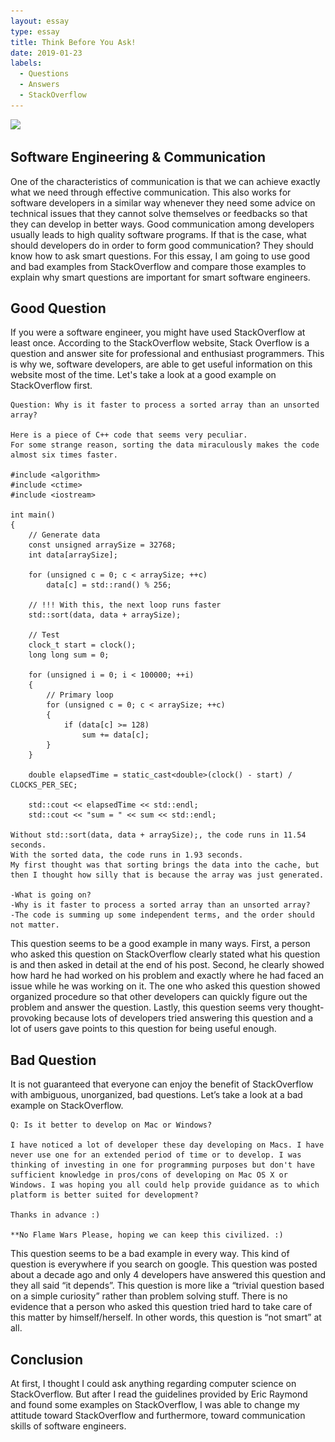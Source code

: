 ```yaml
---
layout: essay
type: essay
title: Think Before You Ask!
date: 2019-01-23
labels:
  - Questions
  - Answers
  - StackOverflow
---
```


<img class="ui medium left floated image" src="../images/스크린샷 2019-01-23 오후 10.46.40.png">

## Software Engineering & Communication

One of the characteristics of communication is that we can achieve exactly what we need through effective communication. This also works for software developers in a similar way whenever they need some advice on technical issues that they cannot solve themselves or feedbacks so that they can develop in better ways. Good communication among developers usually leads to high quality software programs. If that is the case, what should developers do in order to form good communication? They should know how to ask smart questions. For this essay, I am going to use good and bad examples from StackOverflow and compare those examples to explain why smart questions are important for smart software engineers. 

## Good Question

If you were a software engineer, you might have used StackOverflow at least once. According to the StackOverflow website, Stack Overflow is a question and answer site for professional and enthusiast programmers. This is why we, software developers, are able to get useful information on this website most of the time. Let's take a look at a good example on StackOverflow first. 

```
Question: Why is it faster to process a sorted array than an unsorted array?

Here is a piece of C++ code that seems very peculiar. 
For some strange reason, sorting the data miraculously makes the code almost six times faster.

#include <algorithm>
#include <ctime>
#include <iostream>

int main()
{
    // Generate data
    const unsigned arraySize = 32768;
    int data[arraySize];

    for (unsigned c = 0; c < arraySize; ++c)
        data[c] = std::rand() % 256;

    // !!! With this, the next loop runs faster
    std::sort(data, data + arraySize);

    // Test
    clock_t start = clock();
    long long sum = 0;

    for (unsigned i = 0; i < 100000; ++i)
    {
        // Primary loop
        for (unsigned c = 0; c < arraySize; ++c)
        {
            if (data[c] >= 128)
                sum += data[c];
        }
    }

    double elapsedTime = static_cast<double>(clock() - start) / CLOCKS_PER_SEC;

    std::cout << elapsedTime << std::endl;
    std::cout << "sum = " << sum << std::endl;
    
Without std::sort(data, data + arraySize);, the code runs in 11.54 seconds.
With the sorted data, the code runs in 1.93 seconds.
My first thought was that sorting brings the data into the cache, but then I thought how silly that is because the array was just generated.

-What is going on?
-Why is it faster to process a sorted array than an unsorted array?
-The code is summing up some independent terms, and the order should not matter.

```
This question seems to be a good example in many ways. First, a person who asked this question on StackOverflow clearly stated what his question is and then asked in detail at the end of his post. Second, he clearly showed how hard he had worked on his problem and exactly where he had faced an issue while he was working on it. The one who asked this question showed organized procedure so that other developers can quickly figure out the problem and answer the question. Lastly, this question seems very thought-provoking because lots of developers tried answering this question and a lot of users gave points to this question for being useful enough.


## Bad Question

It is not guaranteed that everyone can enjoy the benefit of StackOverflow with ambiguous, unorganized, bad questions. Let’s take a look at a bad example on StackOverflow. 

```
Q: Is it better to develop on Mac or Windows?

I have noticed a lot of developer these day developing on Macs. I have never use one for an extended period of time or to develop. I was thinking of investing in one for programming purposes but don't have sufficient knowledge in pros/cons of developing on Mac OS X or Windows. I was hoping you all could help provide guidance as to which platform is better suited for development?

Thanks in advance :)

**No Flame Wars Please, hoping we can keep this civilized. :)
```
This question seems to be a bad example in every way. This kind of question is everywhere if you search on google. This question was posted about a decade ago and only 4 developers have answered this question and they all said “it depends”. This question is more like a “trivial question based on a simple curiosity” rather than problem solving stuff. There is no evidence that a person who asked this question tried hard to take care of this matter by himself/herself. In other words, this question is “not smart” at all. 

## Conclusion
At first, I thought I could ask anything regarding computer science on StackOverflow. But after I read the guidelines provided by Eric Raymond and found some examples on StackOverflow, I was able to change my attitude toward StackOverflow and furthermore, toward communication skills of software engineers. 
